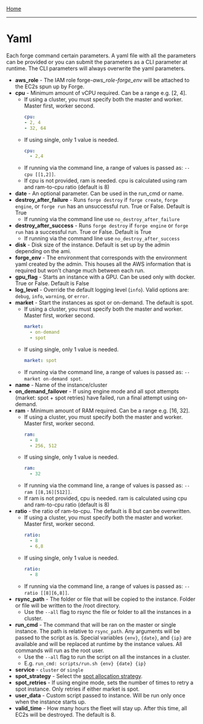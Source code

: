 [Home](index.md)

---

# Yaml

Each forge command certain parameters. A yaml file with all the parameters can be provided or you can submit the parameters as a CLI parameter at runtime. The CLI parameters will always overwrite the yaml parameters.

- **aws_role** - The IAM role forge-*aws_role*-*forge_env* will be attached to the EC2s spun up by Forge.
- **cpu** - Minimum amount of vCPU required. Can be a range e.g. [2, 4].
    - If using a cluster, you must specify both the master and worker. Master first, worker second. 
      ```yaml
      cpu:
      - 2, 4
      - 32, 64
      ```
    - If using single, only 1 value is needed.
      ```yaml
      cpu:
        - 2,4
      ```
    - If running via the command line, a range of values is passed as: ``--cpu [[1,2]]``.
    - If cpu is not provided, ram is needed. cpu is calculated using ram and ram-to-cpu ratio (default is 8)
- **date** - An optional parameter. Can be used in the run_cmd or name. 
- **destroy_after_failure** - Runs `forge destroy` if `forge create`, `forge engine`, or `forge run` has an unsuccessful run. True or False. Default is True
    - If running via the command line use `no_destroy_after_failure` 
- **destroy_after_success** - Runs `forge destroy` if `forge engine` or `forge run` has a successful run. True or False. Default is True
    - If running via the command line use `no_destroy_after_success` 
- **disk** - Disk size of the instance. Default is set up by the admin depending on the ami.
- **forge_env** - The environment that corresponds with the environment yaml created by the admin. This houses all the AWS information that is required but won't change much between each run.
- **gpu_flag** - Starts an instance with a GPU. Can be used only with docker. True or False. Default is False
- **log_level** - Override the default logging level (`info`). Valid options are: `debug`, `info`, `warning`, or `error`.
- **market** - Start the instances as spot or on-demand. The default is spot.
    - If using a cluster, you must specify both the master and worker. Master first, worker second.
      ```yaml
      market:
        - on-demand
        - spot
      ```
    - If using single, only 1 value is needed.
      ```yaml
      market: spot
      ```
    - If running via the command line, a range of values is passed as: ``--market on-demand spot``.
- **name** - Name of the instance/cluster
- **on_demand_failover** - If using engine mode and all spot attempts (market: spot + spot retries) have failed, run a final attempt using on-demand.
- **ram** - Minimum amount of RAM required. Can be a range e.g. [16, 32]. 
    - If using a cluster, you must specify both the master and worker. Master first, worker second.
      ```yaml
      ram:
        - 8
        - 256, 512
      ```
    - If using single, only 1 value is needed.
      ```yaml
      ram:
        - 32
      ```
    - If running via the command line, a range of values is passed as: ``--ram [[8,16][512]]``.
    - If ram is not provided, cpu is needed. ram is calculated using cpu and ram-to-cpu ratio (default is 8)
- **ratio** - the ratio of ram-to-cpu. The default is 8 but can be overwritten.
    - If using a cluster, you must specify both the master and worker. Master first, worker second. 
      ```yaml
      ratio:
        - 8
        - 6,8
      ```
    - If using single, only 1 value is needed.
      ```yaml
      ratio:
        - 8
      ```
    - If running via the command line, a range of values is passed as: ``--ratio [[8][6,8]]``.
- **rsync_path** - The folder or file that will be copied to the instance. Folder or file will be written to the /root directory. 
    - Use the `--all` flag to rsync the file or folder to all the instances in a cluster.
- **run_cmd** - The command that will be ran on the master or single instance. The path is relative to `rsync_path`. Any arguments will be passed to the script as is. Special variables `{env}`, `{date}`, and `{ip}` are available and will be replaced at runtime by the instance values. All commands will run as the root user.
    - Use the `--all` flag to run the script on all the instances in a cluster.
    - E.g. `run_cmd: scripts/run.sh {env} {date} {ip}`
- **service** - `cluster` or `single`
- **spot_strategy** - Select the [spot allocation strategy](https://boto3.amazonaws.com/v1/documentation/api/latest/reference/services/ec2/client/create_fleet.html).
- **spot_retries** - If using engine mode, sets the number of times to retry a spot instance. Only retries if either market is spot.
- **user_data** - Custom script passed to instance. Will be run only once when the instance starts up.
- **valid_time** - How many hours the fleet will stay up. After this time, all EC2s will be destroyed. The default is 8.
